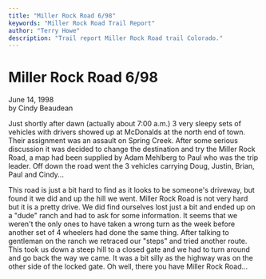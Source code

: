 ```yaml
---
title: "Miller Rock Road 6/98"
keywords: "Miller Rock Road Trail Report"
author: "Terry Howe"
description: "Trail report Miller Rock Road trail Colorado."
---
```

# Miller Rock Road 6/98

June 14, 1998  
by Cindy Beaudean  

Just shortly after dawn (actually about 7:00 a.m.) 3 very sleepy sets of vehicles with drivers showed up at McDonalds at the north end of town. Their assignment was an assault on Spring Creek. After some serious discussion it was decided to change the destination and try the Miller Rock Road, a map had been supplied by Adam Mehlberg to Paul who was the trip leader. Off down the road went the 3 vehicles carrying Doug, Justin, Brian, Paul and Cindy...

This road is just a bit hard to find as it looks to be someone's driveway, but found it we did and up the hill we went. Miller Rock Road is not very hard but it is a pretty drive. We did find ourselves lost just a bit and ended up on a "dude" ranch and had to ask for some information. It seems that we weren't the only ones to have taken a wrong turn as the week before another set of 4 wheelers had done the same thing. After talking to gentleman on the ranch we retraced our "steps" and tried another route. This took us down a steep hill to a closed gate and we had to turn around and go back the way we came. It was a bit silly as the highway was on the other side of the locked gate. Oh well, there you have Miller Rock Road...